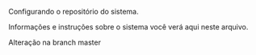 Configurando o repositório do sistema.

Informações e instruções sobre o sistema você verá aqui neste arquivo.

Alteração na branch master